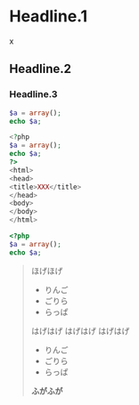 # Headline.1

x

## Headline.2

### Headline.3

```php
$a = array();
echo $a;

<?php
$a = array();
echo $a;
?>
<html>
<head>
<title>XXX</title>
</head>
<body>
</body>
</html>
```

```php
<?php
$a = array();
echo $a;
```

> ほげほげ
> - りんご
> - ごりら
> - らっぱ
>
> はげはげ
> はげはげ
> はげはげ
>
> - りんご
> - ごりら
> - らっぱ
>
> **ふがふが**
